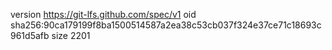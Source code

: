 version https://git-lfs.github.com/spec/v1
oid sha256:90ca179199f8ba1500514587a2ea38c53cb037f324e37ce71c18693c961d5afb
size 2201
